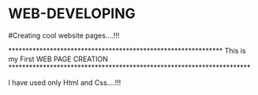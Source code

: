 # WEB-DEVELOPING

#Creating cool website pages....!!!


************************************************************** This is my First WEB PAGE CREATION **********************************************************************


I have used only Html and Css....!!!
